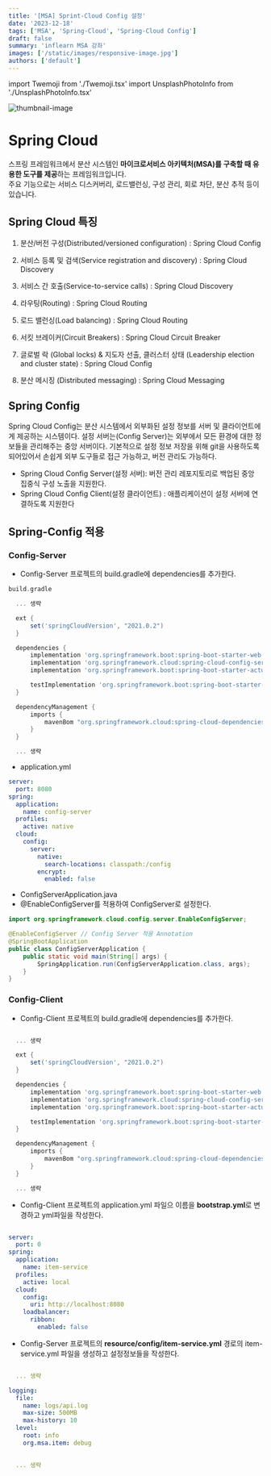 ```yaml
---
title: '[MSA] Sprint-Cloud Config 설정'
date: '2023-12-18'
tags: ['MSA', 'Spring-Cloud', 'Spring-Cloud Config']
draft: false
summary: 'inflearn MSA 강좌'
images: ['/static/images/responsive-image.jpg']
authors: ['default']
---
```


import Twemoji from './Twemoji.tsx'
import UnsplashPhotoInfo from './UnsplashPhotoInfo.tsx'

![thumbnail-image](/static/images/responsive-image.jpg)

<UnsplashPhotoInfo photoURL="https://unsplash.com/photos/TMa0l7fdSW8" author="Dang Cong" />

# Spring Cloud


스프링 프레임워크에서 분산 시스템인 <b>마이크로서비스 아키텍처(MSA)를 구축할 때 유용한 도구를 제공</b>하는 프레임워크입니다.  
주요 기능으로는 서비스 디스커버리, 로드밸런싱, 구성 관리, 회로 차단, 분산 추적 등이 있습니다.


## Spring Cloud 특징

1. 분산/버전 구성(Distributed/versioned configuration) : Spring Cloud Config

2. 서비스 등록 및 검색(Service registration and discovery) : Spring Cloud Discovery

3. 서비스 간 호출(Service-to-service calls) : Spring Cloud Discovery

4. 라우팅(Routing) : Spring Cloud Routing

5. 로드 밸런싱(Load balancing) : Spring Cloud Routing

6. 서킷 브레이커(Circuit Breakers) : Spring Cloud Circuit Breaker

7. 글로벌 락 (Global locks) & 지도자 선출, 클러스터 상태 (Leadership election and cluster state) : Spring Cloud Config

8. 분산 메시징 (Distributed messaging) : Spring Cloud Messaging


## Spring Config

Spring Cloud Config는 분산 시스템에서 외부화된 설정 정보를 서버 및 클라이언트에게 제공하는 시스템이다. 설정 서버는(Config Server)는 외부에서 모든 환경에 대한 정보들을 관리해주는 중앙 서버이다. 기본적으로 설정 정보 저장을 위해 git을 사용하도록 되어있어서 손쉽게 외부 도구들로 접근 가능하고, 버전 관리도 가능하다.

- Spring Cloud Config Server(설정 서버): 버전 관리 레포지토리로 백업된 중앙 집중식 구성 노출을 지원한다.
- Spring Cloud Config Client(설정 클라이언트) : 애플리케이션이 설정 서버에 연결하도록 지원한다 

## Spring-Config 적용


### Config-Server

- Config-Server 프로젝트의 build.gradle에 dependencies를 추가한다.

``` gradle
build.gradle

  ... 생략

  ext {
      set('springCloudVersion', "2021.0.2")
  }

  dependencies {
      implementation 'org.springframework.boot:spring-boot-starter-web'
      implementation 'org.springframework.cloud:spring-cloud-config-server'
      implementation 'org.springframework.boot:spring-boot-starter-actuator'

      testImplementation 'org.springframework.boot:spring-boot-starter-test'
  }

  dependencyManagement {
      imports {
          mavenBom "org.springframework.cloud:spring-cloud-dependencies:${springCloudVersion}"
      }
  }

  ... 생략
```

- application.yml

``` yml
server:
  port: 8080
spring:
  application:
    name: config-server
  profiles:
    active: native
  cloud:
    config:
      server:
        native:
          search-locations: classpath:/config
        encrypt:
          enabled: false
```


- ConfigServerApplication.java
- @EnableConfigServer를 적용하여 ConfigServer로 설정한다.

``` java
import org.springframework.cloud.config.server.EnableConfigServer;

@EnableConfigServer // Config Server 적용 Annotation
@SpringBootApplication
public class ConfigServerApplication {
	public static void main(String[] args) {
		SpringApplication.run(ConfigServerApplication.class, args);
	}
}
```


### Config-Client


- Config-Client 프로젝트의 build.gradle에 dependencies를 추가한다.

``` gradle

  ... 생략

  ext {
      set('springCloudVersion', "2021.0.2")
  }

  dependencies {
      implementation 'org.springframework.boot:spring-boot-starter-web'
      implementation 'org.springframework.cloud:spring-cloud-config-server'
      implementation 'org.springframework.boot:spring-boot-starter-actuator'

      testImplementation 'org.springframework.boot:spring-boot-starter-test'
  }

  dependencyManagement {
      imports {
          mavenBom "org.springframework.cloud:spring-cloud-dependencies:${springCloudVersion}"
      }
  }

  ... 생략
```

- Config-Client 프로젝트의 application.yml 파일으 이름을 <b>bootstrap.yml</b>로 변경하고 yml파일을 작성한다.
``` yml

server:
  port: 0
spring:
  application:
    name: item-service 
  profiles:
    active: local
  cloud:
    config:
      uri: http://localhost:8080
    loadbalancer:
      ribbon:
        enabled: false

```

- Config-Server 프로젝트의 <b>resource/config/item-service.yml</b> 경로의 item-service.yml 파일을 생성하고 설정정보들을 작성한다.

``` yml

  ... 생략

logging:
  file:
    name: logs/api.log
    max-size: 500MB
    max-history: 10
  level:
    root: info
    org.msa.item: debug
   

  ... 생략

```